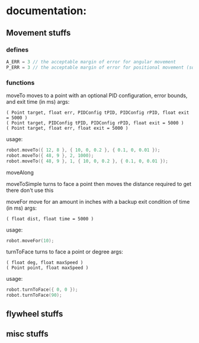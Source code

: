 # documentation:

## Movement stuffs

### defines
```cpp
A_ERR = 3 // the acceptable margin of error for angular movement
P_ERR = 3 // the acceptable margin of error for positional movement (square shaped)
```

### functions
moveTo
moves to a point with an optional PID configuration, error bounds, and exit time (in ms)
args:
```
( Point target, float err, PIDConfig tPID, PIDConfig rPID, float exit = 5000 )
( Point target, PIDConfig tPID, PIDConfig rPID, float exit = 5000 )
( Point target, float err, float exit = 5000 )
```
usage:
```cpp
robot.moveTo({ 12, 8 }, { 10, 0, 0.2 }, { 0.1, 0, 0.01 });
robot.moveTo({ 48, 9 }, 2, 1000);
robot.moveTo({ 48, 9 }, 1, { 10, 0, 0.2 }, { 0.1, 0, 0.01 });
```

moveAlong


moveToSimple
turns to face a point then moves the distance required to get there
don't use this

moveFor
move for an amount in inches with a backup exit condition of time (in ms)
args:
```
( float dist, float time = 5000 )
```
usage:
```cpp
robot.moveFor(10);
```


turnToFace
turns to face a point or degree
args:
```
( float deg, float maxSpeed )
( Point point, float maxSpeed )
```

usage:
```cpp
robot.turnToFace({ 0, 0 });
robot.turnToFace(90);
```


## flywheel stuffs

## misc stuffs
